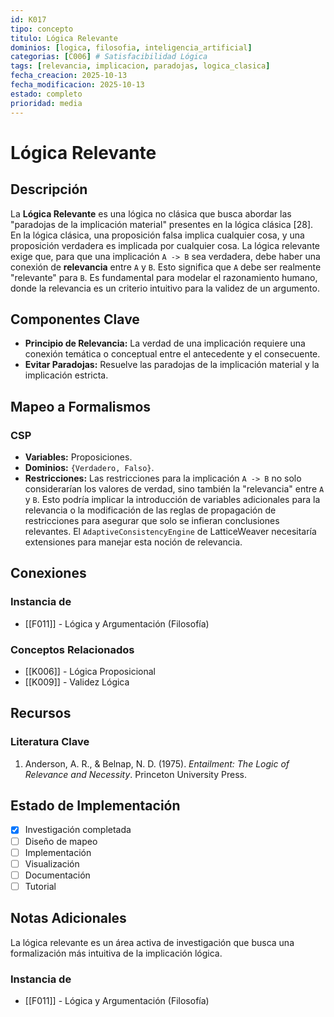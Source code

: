 ```yaml
---
id: K017
tipo: concepto
titulo: Lógica Relevante
dominios: [logica, filosofia, inteligencia_artificial]
categorias: [C006] # Satisfacibilidad Lógica
tags: [relevancia, implicacion, paradojas, logica_clasica]
fecha_creacion: 2025-10-13
fecha_modificacion: 2025-10-13
estado: completo
prioridad: media
---
```


# Lógica Relevante

## Descripción

La **Lógica Relevante** es una lógica no clásica que busca abordar las "paradojas de la implicación material" presentes en la lógica clásica [28]. En la lógica clásica, una proposición falsa implica cualquier cosa, y una proposición verdadera es implicada por cualquier cosa. La lógica relevante exige que, para que una implicación `A -> B` sea verdadera, debe haber una conexión de **relevancia** entre `A` y `B`. Esto significa que `A` debe ser realmente "relevante" para `B`. Es fundamental para modelar el razonamiento humano, donde la relevancia es un criterio intuitivo para la validez de un argumento.

## Componentes Clave

-   **Principio de Relevancia:** La verdad de una implicación requiere una conexión temática o conceptual entre el antecedente y el consecuente.
-   **Evitar Paradojas:** Resuelve las paradojas de la implicación material y la implicación estricta.

## Mapeo a Formalismos

### CSP

-   **Variables:** Proposiciones.
-   **Dominios:** `{Verdadero, Falso}`.
-   **Restricciones:** Las restricciones para la implicación `A -> B` no solo considerarían los valores de verdad, sino también la "relevancia" entre `A` y `B`. Esto podría implicar la introducción de variables adicionales para la relevancia o la modificación de las reglas de propagación de restricciones para asegurar que solo se infieran conclusiones relevantes. El `AdaptiveConsistencyEngine` de LatticeWeaver necesitaría extensiones para manejar esta noción de relevancia.

## Conexiones

### Instancia de
- [[F011]] - Lógica y Argumentación (Filosofía)

### Conceptos Relacionados
- [[K006]] - Lógica Proposicional
- [[K009]] - Validez Lógica

## Recursos

### Literatura Clave
1.  Anderson, A. R., & Belnap, N. D. (1975). *Entailment: The Logic of Relevance and Necessity*. Princeton University Press.

## Estado de Implementación

- [x] Investigación completada
- [ ] Diseño de mapeo
- [ ] Implementación
- [ ] Visualización
- [ ] Documentación
- [ ] Tutorial

## Notas Adicionales

La lógica relevante es un área activa de investigación que busca una formalización más intuitiva de la implicación lógica.


### Instancia de
- [[F011]] - Lógica y Argumentación (Filosofía)


